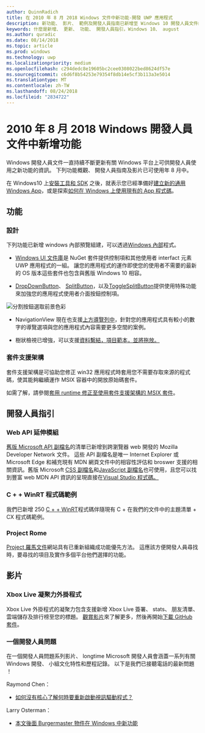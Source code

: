 ```yaml
---
author: QuinnRadich
title: 在 2010 年 8 月 2018 Windows 文件中新功能-開發 UWP 應用程式
description: 新功能、 影片、 範例及開發人員指南已新增至 Windows 10 開發人員文件的 2010 年 8 月 2018年。
keywords: 什麼是新增、 更新、 功能、 開發人員指引，Windows 10、 august
ms.author: quradic
ms.date: 08/14/2018
ms.topic: article
ms.prod: windows
ms.technology: uwp
ms.localizationpriority: medium
ms.openlocfilehash: c294dedc8e19605bc2cee0308022bed8624df57e
ms.sourcegitcommit: c6d6f8b54253e79354f8db14e5cf3b113a3e5014
ms.translationtype: MT
ms.contentlocale: zh-TW
ms.lasthandoff: 08/24/2018
ms.locfileid: "2834722"
---
```

# <a name="whats-new-in-the-windows-developer-docs-in-august-2018"></a>2010 年 8 月 2018 Windows 開發人員文件中新增功能

Windows 開發人員文件一直持續不斷更新有關 Windows 平台上可供開發人員使用之新功能的資訊。 下列功能概觀、 開發人員指南及影片已可使用年 8 月中。

在 Windows10 上[安裝工具和 SDK](http://go.microsoft.com/fwlink/?LinkId=821431) 之後，就表示您已經準備好[建立新的通用 Windows App](../get-started/create-uwp-apps.md)，或是探索[如何在 Windows 上使用現有的 App 程式碼](../porting/index.md)。

## <a name="features"></a>功能

### <a name="design"></a>設計

下列功能已新增 windows 內部預覽組建，可以透過[Windows 內部](https://insider.windows.com/)程式。

* [Windows UI 文件庫](https://aka.ms/winui-docs)是 NuGet 套件提供控制項和其他使用者 interfact 元素 UWP 應用程式的一組。 讓您的應用程式的運作即使您的使用者不需要的最新的 OS 版本這些套件也包含與舊版 Windows 10 相容。

* [DropDownButton](../design/controls-and-patterns/buttons.md#create-a-drop-down-button)、 [SplitButton](../design/controls-and-patterns/buttons.md#create-a-split-button)，以及[ToggleSplitButton](../design/controls-and-patterns/buttons.md#create-a-toggle-split-button)提供使用特殊功能來加強您的應用程式使用者介面按鈕控制項。

![分割按鈕選取前景色彩](../design/controls-and-patterns/images/split-button-rtb.png)

* NavigationView 現在也支援[上方導覽列中](../design/controls-and-patterns/navigationview.md)，針對您的應用程式具有較小的數字的導覽選項與您的應用程式內容需要更多空間的案例。

* 樹狀檢視已增強，可以支援[資料繫結，項目範本，並將拖放。](../design/controls-and-patterns/tree-view.md)

### <a name="package-support-framework"></a>套件支援架構

套件支援架構是可協助您修正 win32 應用程式時套用您不需要存取來源的程式碼，使其能夠繼續運作 MSIX 容器中的開放原始碼套件。

如需了解，請參閱[套用 runtime 修正至使用套件支援架構的 MSIX 套件](../porting/package-support-framework.md)。

## <a name="developer-guidance"></a>開發人員指引

### <a name="web-api-extensions"></a>Web API 延伸模組

[舊版 Microsoft API 副檔名](https://developer.mozilla.org/docs/Web/API/Microsoft_API_extensions)的清單已新增到跨瀏覽器 web 開發的 Mozilla Developer Network 文件。 這些 API 副檔名是唯一 Internet Explorer 或 Microsoft Edge 和補充現有 MDN 網頁文件中的相容性評估和 broswer 支援的相關資訊。舊版 Microsoft [CSS 副檔名](https://developer.mozilla.org/docs/Web/CSS/Microsoft_Extensions)和[JavaScript 副檔名](https://developer.mozilla.org/docs/Web/JavaScript/Microsoft_JavaScript_extensions)也可使用，且您可以找到豐富 web MDN API 資訊的呈現直接在[Visual Studio 程式碼。](https://code.visualstudio.com/updates/v1_25#_new-css-pseudo-selectors-and-pseudo-elements-from-mdn)

### <a name="cwinrt-code-examples"></a>C + + WinRT 程式碼範例

我們已新增 250 [C + + WinRT](../cpp-and-winrt-apis/index.md)程式碼伴隨現有 C + 在我們的文件中的主題清單 + CX 程式碼範例。

### <a name="project-rome"></a>Project Rome

[Project 羅馬文件](https://docs.microsoft.com/windows/project-rome/)網站具有已重新組織成功能優先方法。 這應該方便開發人員尋找時，要尋找的項目及實作多個平台他們選擇的功能。

## <a name="videos"></a>影片

### <a name="xbox-live-unity-plugin"></a>Xbox Live 凝聚力外掛程式

Xbox Live 外掛程式的凝聚力包含支援新增 Xbox Live 簽署、 stats、 朋友清單、 雲端儲存及排行榜至您的標題。 [觀賞影片](https://youtu.be/fVQZ-YgwNpY)來了解更多，然後再開始[下載 GitHub 套件](https://aka.ms/UnityPlugin)。

### <a name="one-dev-question"></a>一個開發人員問題

在一個開發人員問題系列影片、 longtime Microsoft 開發人員會涵蓋一系列有關 Windows 開發、 小組文化特性和歷程記錄。 以下是我們已接聽電話的最新問題 ！

Raymond Chen：

* [如何沒有核心了解何時要重新啟動視訊驅動程式？](https://youtu.be/3SNAdyO1l5c)

Larry Osterman：

* [本文後面 Burgermaster 物件在 Windows 中新功能](https://youtu.be/0TDSbyAIvX0)